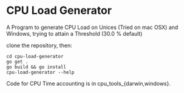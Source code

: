 # CPU Load Generator

A Program to generate CPU Load on Unices (Tried on mac OSX) and Windows, trying to attain a Threshold (30.0 % default)

clone the repository, then:
```shell
cd cpu-load-generator
go get .
go build && go install
cpu-load-generator --help 
```

Code for CPU Time accounting is in cpu_tools_{darwin,windows}.
